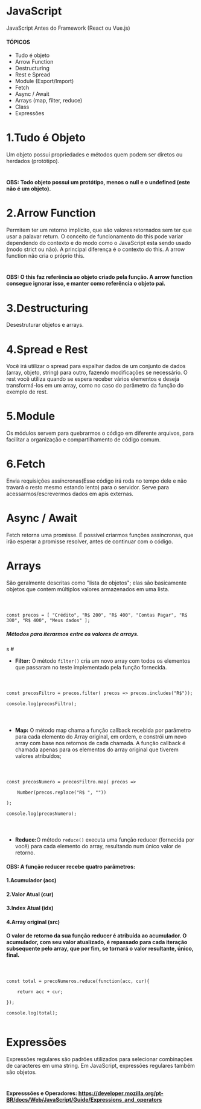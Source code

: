 # JavaScript
JavaScript Antes do Framework (React ou Vue.js)

#### TÓPICOS

<ul>
    <li>Tudo é objeto</li>
    <li>Arrow Function</li>
    <li>Destructuring</li>
    <li>Rest e Spread</li>
    <li>Module (Export/Import)</li>
    <li>Fetch</li>
    <li>Async / Await</li>
    <li>Arrays (map, filter, reduce)</li>
    <li>Class</li>
    <li>Expressões</li>
</ul>

#

# 1.Tudo é Objeto
Um objeto possui propriedades e métodos quem podem ser diretos ou herdados (protótipo).

#
#### OBS: Todo objeto possui um protótipo, menos o null e o undefined (este não é um objeto).
#

# 2.Arrow Function
Permitem ter um retorno implícito, que são valores retornados sem ter que usar a palavar return. O conceito de funcionamento do this pode variar dependendo do contexto e do modo como o JavaScript esta sendo usado (modo strict ou não).
A principal diferença é o contexto do this. A arrow function não cria o próprio this.

#
#### OBS: O this faz referência ao objeto criado pela função. A arrow function consegue ignorar isso, e manter como referência o objeto pai.

#

# 3.Destructuring
Desestruturar objetos e arrays.

#

# 4.Spread e Rest
Você irá utilizar o spread para espalhar dados de um conjunto de dados (array, objeto, string) para outro, fazendo modificações se necessário. O rest você utiliza quando se espera receber vários elementos e deseja transformá-los em um array, como no caso do parâmetro da função do exemplo de rest.
#

# 5.Module
Os módulos servem para quebrarmos o código em diferente arquivos, para facilitar a organização e compartilhamento de código comum.

#

# 6.Fetch
Envia requisições assíncronas(Esse código irá roda no tempo dele e não travará o resto mesmo estando lento) para o servidor. Serve para acessarmos/escrevermos dados em apis externas.

#
# Async / Await
Fetch retorna uma promisse. É possível criarmos funções assíncronas, que irão esperar a promisse resolver, antes de continuar com o código.

#
# Arrays 
São geralmente descritas como "lista de objetos"; elas são basicamente objetos que contem múltiplos valores armazenados em uma lista.
#
<code>
const precos = [ "Crédito", "R$ 200", "R$ 400", "Contas Pagar", "R$ 300", "R$ 400", "Meus dados" ];
</code>

<h5>Métodos para iterarmos entre os valores de arrays.</h5>
s
#

<ul>
<li><strong>Filter:</strong> O método <code>filter()</code> cria um novo array com todos os elementos que passaram no teste implementado pela função fornecida. </li>
</ul>

#

<code>
const precosFiltro = precos.filter( precos => precos.includes("R$"));<br>
console.log(precosFiltro);

</code>

#

<ul>
<li><strong>Map:</strong> O método map chama a função callback recebida por parâmetro para cada elemento do Array original, em ordem, e constrói um novo array com base nos retornos de cada chamada. A função callback é chamada apenas para os elementos do array original que tiverem valores atribuídos;</li>
</ul>

#

<code>
const precosNumero = precosFiltro.map( precos => <br>
    Number(precos.replace("R$ ", ""))<br>
);<br>
console.log(precosNumero);

</code>

#

<ul>
<li><strong>Reduce:</strong>O método <code>reduce()</code> executa uma função reducer (fornecida por você) para cada elemento do array, resultando num único valor de retorno.
</li>
</ul>

#### OBS: A função reducer recebe quatro parâmetros:
#### 1.Acumulador (acc)
#### 2.Valor Atual (cur)
#### 3.Index Atual (idx)
#### 4.Array original (src)
#### O valor de retorno da sua função reducer é atribuída ao acumulador. O acumulador, com seu valor atualizado, é repassado para cada iteração subsequente pelo array, que por fim, se tornará o valor resultante, único, final.

#

<code>
const total = precoNumeros.reduce(function(acc, cur){<br>
    return acc + cur;<br>
});<br>
console.log(total);

</code>

#
# Expressões
Expressões regulares são padrões utilizados para selecionar combinações de caracteres em uma string. Em JavaScript, expressões regulares também são objetos.

#
#### Expresssões e Operadores: https://developer.mozilla.org/pt-BR/docs/Web/JavaScript/Guide/Expressions_and_operators
